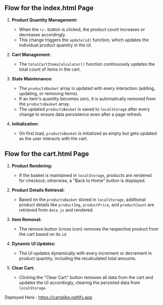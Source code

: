 ## Flow for the index.html Page

1. **Product Quantity Management:**
   - When the `+/-` button is clicked, the product count increases or decreases accordingly.
   - This change triggers the `update(id)` function, which updates the individual product quantity in the UI.

2. **Cart Management:**
   - The `totalCartItemsCalculator()` function continuously updates the total count of items in the cart.

3. **State Maintenance:**
   - The `productsBasket` array is updated with every interaction (adding, updating, or removing items).
   - If an item's quantity becomes zero, it is automatically removed from the `productsBasket` array.
   - The updated `productsBasket` is saved to `localStorage` after every change to ensure data persistence even after a page refresh.

4. **Initialization:**
   - On first load, `productsBasket` is initialized as empty but gets updated as the user interacts with the cart.

## Flow for the cart.html Page

1. **Product Rendering:**
   - If the basket is maintained in `localStorage`, products are rendered for checkout; otherwise, a "Back to Home" button is displayed.

2. **Product Details Retrieval:**
   - Based on the `productsBasket` stored in `localStorage`, additional product details like `productImg`, `productPrice`, and `productCount` are retrieved from `data.js` and rendered.

3. **Item Removal:**
   - The remove button (cross icon) removes the respective product from the cart based on its `id`.

4. **Dynamic UI Updates:**
   - The UI updates dynamically with every increment or decrement in product quantity, including the recalculated total amounts.

5. **Clear Cart:**
   - Clicking the "Clear Cart" button removes all data from the cart and updates the UI accordingly, clearing the persisted data from `localStorage`.


Deployed Here : https://cartalike.netlify.app